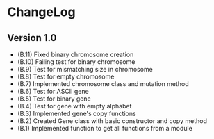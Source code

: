 # ChangeLog

## Version 1.0

- (B.11) Fixed binary chromosome creation
- (B.10) Failing test for binary chromosome
- (B.9) Test for mismatching size in chromosome
- (B.8) Test for empty chromosome
- (B.7) Implemented chromosome class and mutation method
- (B.6) Test for ASCII gene
- (B.5) Test for binary gene
- (B.4) Test for gene with empty alphabet
- (B.3) Implemented gene's copy functions
- (B.2) Created Gene class with basic constructor and copy method
- (B.1) Implemented function to get all functions from a module